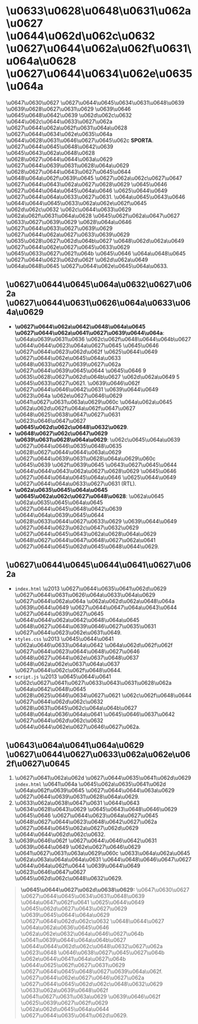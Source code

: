 # \u0633\u0628\u0648\u0631\u062a\u0627 \u0644\u062d\u062c\u0632 \u0627\u0644\u062a\u062f\u0631\u064a\u0628 \u0627\u0644\u0634\u062e\u0635\u064a

\u0647\u0630\u0627 \u0627\u0644\u0645\u0634\u0631\u0648\u0639 \u0639\u0628\u0627\u0631\u0629 \u0639\u0646 \u0645\u0648\u0642\u0639 \u062d\u062c\u0632 \u0644\u062c\u0644\u0633\u0627\u062a \u0627\u0644\u062a\u062f\u0631\u064a\u0628 \u0627\u0644\u0634\u062e\u0635\u064a \u0644\u0628\u0631\u0646\u0627\u0645\u062c **SPORTA**. \u0627\u0644\u0645\u0648\u0642\u0639 \u0645\u0643\u062a\u0648\u0628 \u0628\u0627\u0644\u0644\u063a\u0629 \u0627\u0644\u0639\u0631\u0628\u064a\u0629 \u0628\u0627\u0644\u0643\u0627\u0645\u0644 \u0648\u064a\u062f\u0639\u0645 \u0627\u062a\u062c\u0627\u0647 \u0627\u0644\u0643\u062a\u0627\u0628\u0629 \u0645\u0646 \u0627\u0644\u064a\u0645\u064a\u0646 \u0625\u0644\u0649 \u0627\u0644\u064a\u0633\u0627\u0631. \u064a\u0645\u0643\u0646 \u0644\u0644\u0645\u0633\u062a\u062e\u062f\u0645 \u062d\u062c\u0632 \u062c\u0644\u0633\u0629 \u062a\u062f\u0631\u064a\u0628 \u0645\u062f\u062a\u0647\u0627 \u0633\u0627\u0639\u0629 \u0628\u064a\u0646 \u0627\u0644\u0633\u0627\u0639\u0629 \u0627\u0644\u062a\u0627\u0633\u0639\u0629 \u0635\u0628\u0627\u062d\u064b\u0627 \u0648\u062d\u062a\u0649 \u0627\u0644\u062e\u0627\u0645\u0633\u0629 \u0645\u0633\u0627\u0621\u064b \u0645\u0646 \u064a\u0648\u0645 \u0627\u0644\u0623\u062d\u062f \u062d\u062a\u0649 \u064a\u0648\u0645 \u0627\u0644\u062e\u0645\u064a\u0633.

## \u0627\u0644\u0645\u064a\u0632\u0627\u062a \u0627\u0644\u0631\u0626\u064a\u0633\u064a\u0629

- **\u0627\u0644\u062a\u0642\u0648\u064a\u0645 \u0627\u0644\u062a\u0641\u0627\u0639\u0644\u064a**: \u064a\u0639\u0631\u0636 \u062c\u062f\u0648\u0644\u064b\u0627 \u0644\u0644\u0623\u064a\u0627\u0645 \u0645\u0646 \u0627\u0644\u0623\u062d\u062f \u0625\u0644\u0649 \u0627\u0644\u062e\u0645\u064a\u0633 \u0648\u0633\u0627\u0639\u0627\u062a \u0627\u0644\u0639\u0645\u0644 \u0645\u0646 9 \u0635\u0628\u0627\u062d\u064b\u0627 \u062d\u062a\u0649 5 \u0645\u0633\u0627\u0621. \u0639\u0646\u062f \u0627\u0644\u0646\u0642\u0631 \u0639\u0644\u0649 \u0623\u064a \u062e\u0627\u0646\u0629 \u0641\u0627\u0631\u063a\u0629\u060c \u064a\u062a\u0645 \u062a\u062d\u062f\u064a\u062f\u0647\u0627 \u0648\u0625\u0638\u0647\u0627\u0631 \u0623\u0646\u0647\u0627 **\u0645\u062d\u062c\u0648\u0632\u0629**.
- **\u0648\u0627\u062c\u0647\u0629 \u0639\u0631\u0628\u064a\u0629**: \u062c\u0645\u064a\u0639 \u0627\u0644\u0646\u0635\u0648\u0635 \u0628\u0627\u0644\u0644\u063a\u0629 \u0627\u0644\u0639\u0631\u0628\u064a\u0629\u060c \u0645\u0639 \u062f\u0639\u0645 \u0643\u0627\u0645\u0644 \u0644\u0644\u0643\u062a\u0627\u0628\u0629 \u0645\u0646 \u0627\u0644\u064a\u0645\u064a\u0646 \u0625\u0644\u0649 \u0627\u0644\u064a\u0633\u0627\u0631 (RTL).
- **\u062a\u0635\u0645\u064a\u0645 \u0645\u062a\u062c\u0627\u0648\u0628**: \u062a\u0645 \u062a\u0635\u0645\u064a\u0645 \u0627\u0644\u0645\u0648\u0642\u0639 \u0644\u064a\u0639\u0645\u0644 \u0628\u0633\u0644\u0627\u0633\u0629 \u0639\u0644\u0649 \u0627\u0644\u0623\u062c\u0647\u0632\u0629 \u0627\u0644\u0645\u0643\u062a\u0628\u064a\u0629 \u0648\u0627\u0644\u0647\u0648\u0627\u062a\u0641 \u0627\u0644\u0645\u062d\u0645\u0648\u0644\u0629.

## \u0627\u0644\u0645\u0644\u0641\u0627\u062a

- `index.html` \u2013 \u0627\u0644\u0635\u0641\u062d\u0629 \u0627\u0644\u0631\u0626\u064a\u0633\u064a\u0629 \u0627\u0644\u062a\u064a \u062a\u062d\u062a\u0648\u064a \u0639\u0644\u0649 \u0627\u0644\u0647\u064a\u0643\u0644 \u0627\u0644\u0639\u0627\u0645 \u0644\u0644\u062a\u0642\u0648\u064a\u0645 \u0648\u0627\u0644\u0639\u0646\u0627\u0635\u0631 \u0627\u0644\u0623\u062e\u0631\u0649.
- `styles.css` \u2013 \u0645\u0644\u0641 \u062a\u0646\u0633\u064a\u0642 \u064a\u062d\u062f\u062f \u0627\u0644\u0623\u0644\u0648\u0627\u0646 \u0648\u0627\u0644\u062e\u0637\u0648\u0637 \u0648\u062a\u062e\u0637\u064a\u0637 \u0627\u0644\u062c\u062f\u0648\u0644.
- `script.js` \u2013 \u0645\u0644\u0641 \u062c\u0627\u0641\u0627\u0633\u0643\u0631\u0628\u062a \u064a\u0642\u0648\u0645 \u0628\u0625\u0646\u0634\u0627\u0621 \u062c\u062f\u0648\u0644 \u0627\u0644\u062d\u062c\u0632 \u0628\u0631\u0645\u062c\u064a\u064b\u0627 \u0648\u064a\u0636\u064a\u0641 \u0645\u0646\u0637\u0642 \u0627\u0644\u062d\u062c\u0632 \u0644\u0644\u062e\u0627\u0646\u0627\u062a.

## \u0643\u064a\u0641\u064a\u0629 \u0627\u0644\u0627\u0633\u062a\u062e\u062f\u0627\u0645

1. \u0627\u0641\u062a\u062d \u0627\u0644\u0635\u0641\u062d\u0629 `index.html` \u0641\u064a \u0645\u062a\u0635\u0641\u062d \u064a\u062f\u0639\u0645 \u0627\u0644\u0644\u063a\u0629 \u0627\u0644\u0639\u0631\u0628\u064a\u0629.
2. \u0633\u062a\u0638\u0647\u0631 \u0644\u0643 \u0634\u0628\u0643\u0629 \u0645\u0643\u0648\u0646\u0629 \u0645\u0646 \u0627\u0644\u0623\u064a\u0627\u0645 \u0648\u0627\u0644\u0623\u0648\u0642\u0627\u062a \u0627\u0644\u0645\u062a\u0627\u062d\u0629 \u0644\u0644\u062d\u062c\u0632.
3. \u0639\u0646\u062f \u0627\u0644\u0646\u0642\u0631 \u0639\u0644\u0649 \u062e\u0627\u0646\u0629 \u0641\u0627\u0631\u063a\u0629\u060c \u0633\u064a\u062a\u0645 \u062a\u063a\u064a\u064a\u0631 \u0644\u0648\u0646\u0647\u0627 \u0644\u064a\u062f\u0644 \u0639\u0644\u0649 \u0623\u0646\u0647\u0627 \u0645\u062d\u062c\u0648\u0632\u0629.

> **\u0645\u0644\u0627\u062d\u0638\u0629:** \u0647\u0630\u0627 \u0627\u0644\u0645\u0634\u0631\u0648\u0639 \u064a\u0647\u062f\u0641 \u0625\u0644\u0649 \u0645\u062d\u0627\u0643\u0627\u0629 \u0639\u0645\u0644\u064a\u0629 \u0627\u0644\u062d\u062c\u0632 \u0648\u0644\u0627 \u064a\u062a\u0636\u0645\u0646 \u062a\u062e\u0632\u064a\u0646\u0627\u064b \u0641\u0639\u0644\u064a\u064b\u0627 \u0644\u0644\u062d\u062c\u0648\u0632\u0627\u062a \u0623\u0648 \u0646\u0638\u0627\u0645\u0627\u064b \u062e\u0644\u0641\u064a\u0627\u064b \u0644\u0625\u062f\u0627\u0631\u0629 \u0627\u0644\u0645\u0648\u0627\u0639\u064a\u062f. \u0627\u0644\u062e\u0627\u0646\u0627\u062a \u0627\u0644\u0645\u062d\u062c\u0648\u0632\u0629 \u0633\u062a\u0639\u0648\u062f \u0641\u0627\u0631\u063a\u0629 \u0639\u0646\u062f \u0625\u0639\u0627\u062f\u0629 \u062a\u062d\u0645\u064a\u0644 \u0627\u0644\u0635\u0641\u062d\u0629.
